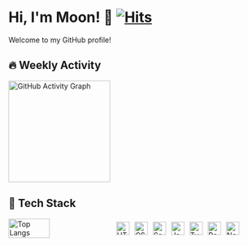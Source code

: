 <!--
**Mooneunjun/Mooneunjun** is a ✨ _special_ ✨ repository because its `README.md` (this file) appears on your GitHub profile.

Here are some ideas to get you started:

- 🔭 I’m currently working on ...
- 🌱 I’m currently learning ...
- 👯 I’m looking to collaborate on ...
- 🤔 I’m looking for help with ...
- 💬 Ask me about ...
- 📫 How to reach me: ...
- 😄 Pronouns: ...
- ⚡ Fun fact: ...
-->




# Hi, I'm Moon! 👋  [![Hits](https://hits.seeyoufarm.com/api/count/incr/badge.svg?url=https%3A%2F%2Fgithub.com%2FMooneunjun%2Fhit-counter&count_bg=%233ECF8E&title_bg=%23555555&icon=lastpass.svg&icon_color=%23E7E7E7&title=Views&edge_flat=false)](https://velog.io/@moon_dev/posts)
Welcome to my GitHub profile!  

## 🔥 Weekly Activity
<img src="https://github-readme-activity-graph.vercel.app/graph?username=Mooneunjun&theme=github-compact" alt="GitHub Activity Graph" height="200" />

## 🚀 Tech Stack

<div style="display: flex; gap: 10px; align-items: center;">
  
  <img src="https://github-readme-stats.vercel.app/api/top-langs/?username=Mooneunjun&layout=compact&theme=radical" alt="Top Langs" style="width: 40%;">
  
  <img src="https://img.shields.io/badge/html5-%23E34F26.svg?style=for-the-badge&logo=html5&logoColor=white" alt="HTML5" style="height: 26px;">
  <img src="https://img.shields.io/badge/css3-%231572B6.svg?style=for-the-badge&logo=css3&logoColor=white" alt="CSS3" style="height: 26px;">
  <img src="https://img.shields.io/badge/sass-%23CC6699.svg?style=for-the-badge&logo=sass&logoColor=white" alt="Sass" style="height: 26px;">
  <img src="https://img.shields.io/badge/javascript-%23F7DF1E.svg?style=for-the-badge&logo=javascript&logoColor=white" alt="JavaScript" style="height: 26px;">
  <img src="https://img.shields.io/badge/typescript-%23007ACC.svg?style=for-the-badge&logo=typescript&logoColor=white" alt="TypeScript" style="height: 26px;">
  <img src="https://img.shields.io/badge/react-%2361DAFB.svg?style=for-the-badge&logo=react&logoColor=white" alt="React" style="height: 26px;">
  <img src="https://img.shields.io/badge/next.js-%23000000.svg?style=for-the-badge&logo=next.js&logoColor=white" alt="Next.js" style="height: 26px;">

  
</div> 

























